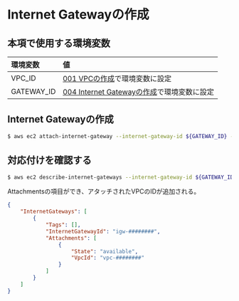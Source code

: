 # Internet Gatewayの作成

## 本項で使用する環境変数

|環境変数|値|
|:--|:--|
|VPC_ID|[001 VPCの作成](001_create_vpc.md)で環境変数に設定|
|GATEWAY_ID|[004 Internet Gatewayの作成](vpc/004_create_gateway.md)で環境変数に設定|

## Internet Gatewayの作成

```bash
$ aws ec2 attach-internet-gateway --internet-gateway-id ${GATEWAY_ID} --vpc-id ${VPC_ID}
```

## 対応付けを確認する

```bash
$ aws ec2 describe-internet-gateways --internet-gateway-id ${GATEWAY_ID}
```

Attachmentsの項目ができ、アタッチされたVPCのIDが追加される。

```json
{
    "InternetGateways": [
        {
            "Tags": [], 
            "InternetGatewayId": "igw-########", 
            "Attachments": [
                {
                    "State": "available", 
                    "VpcId": "vpc-########"
                }
            ]
        }
    ]
}
```
